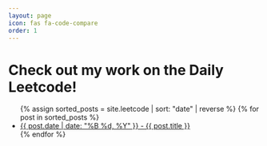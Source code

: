 ```yaml
---
layout: page
icon: fas fa-code-compare
order: 1
---
```


<div class="leetcode-overview">
  <h1>Check out my work on the Daily Leetcode!</h1>
  <ul>
    {% assign sorted_posts = site.leetcode | sort: "date" | reverse %}
    {% for post in sorted_posts %}
      <li>
        <a href="{{ post.url | relative_url }}">{{ post.date | date: "%B %d, %Y" }} - {{ post.title }}</a>
      </li>
    {% endfor %}
  </ul>
</div>
